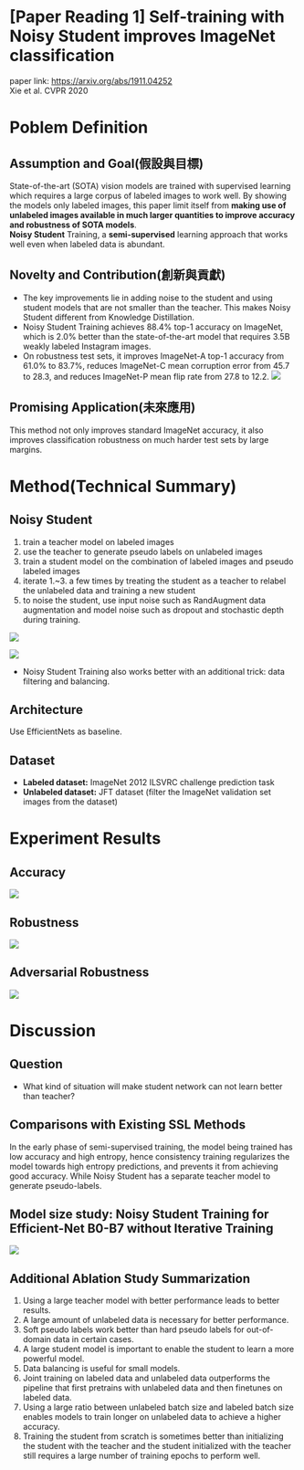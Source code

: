 # [Paper Reading 1] Self-training with Noisy Student improves ImageNet classification

paper link: https://arxiv.org/abs/1911.04252  
Xie et al. CVPR 2020

# Poblem Definition
## Assumption and Goal(假設與目標)
State-of-the-art (SOTA) vision models are trained with supervised learning which requires a large corpus of labeled images to work well. By showing the models only labeled images, this paper limit itself from **making use of unlabeled images available in much larger quantities to improve accuracy and robustness of SOTA models**.  
**Noisy Student** Training, a **semi-supervised** learning approach that works well even when labeled data is abundant.
## Novelty and Contribution(創新與貢獻)
* The key improvements lie in adding noise to the student and using student models that are not smaller than the teacher. This makes Noisy Student different from Knowledge Distillation.
* Noisy Student Training achieves 88.4% top-1 accuracy on ImageNet, which is 2.0% better than the state-of-the-art model that requires 3.5B weakly labeled Instagram images.
* On robustness test sets, it improves ImageNet-A top-1 accuracy from 61.0% to 83.7%, reduces ImageNet-C mean corruption error from 45.7 to 28.3, and reduces ImageNet-P mean flip rate from 27.8 to 12.2.
![](https://i.imgur.com/DY2tzkB.png)

## Promising Application(未來應用)
This method not only improves standard ImageNet accuracy, it also improves classification robustness on much harder test sets by large margins.

# Method(Technical Summary)
## Noisy Student
1. train a teacher model on labeled images
2. use the teacher to generate pseudo labels on unlabeled images
3. train a student model on the combination of labeled images and pseudo labeled images
4. iterate 1.~3. a few times by treating the student as a teacher to relabel the unlabeled data and training a new student
5. to noise the student, use input noise such as RandAugment data augmentation and model noise such as dropout and stochastic depth during training.  
  
![](https://i.imgur.com/jctLQzX.png)
  

![](https://i.imgur.com/N3tQrJ7.png)

* Noisy Student Training also works better with an additional trick: data filtering and balancing.
## Architecture
Use EfficientNets as baseline.
## Dataset
* **Labeled dataset:** ImageNet 2012 ILSVRC challenge prediction task
* **Unlabeled dataset:** JFT dataset (filter the ImageNet validation set images from the dataset)

# Experiment Results
## Accuracy
![](https://i.imgur.com/hGWK7Rf.png)
## Robustness
![](https://i.imgur.com/SKh8CSC.png)
## Adversarial Robustness
![](https://i.imgur.com/u8aTaVU.png)


# Discussion

## Question
* What kind of situation will make student network can not learn better than teacher?

## Comparisons with Existing SSL Methods
In the early phase of semi-supervised training, the model being trained has low accuracy and high entropy, hence consistency training regularizes the model towards high entropy predictions, and prevents it from achieving good accuracy. While Noisy Student has a separate teacher model to generate pseudo-labels.

## Model size study: Noisy Student Training for Efficient-Net B0-B7 without Iterative Training
![](https://i.imgur.com/BrhOEF3.png)

## Additional Ablation Study Summarization
1. Using a large teacher model with better performance leads to better results.
2. A large amount of unlabeled data is necessary for better performance.
3. Soft pseudo labels work better than hard pseudo labels for out-of-domain data in certain cases.
4. A large student model is important to enable the student to learn a more powerful model.
5. Data balancing is useful for small models.
6. Joint training on labeled data and unlabeled data outperforms the pipeline that first pretrains with unlabeled data and then finetunes on labeled data.
7. Using a large ratio between unlabeled batch size and labeled batch size enables models to train longer on unlabeled data to achieve a higher accuracy.
8. Training the student from scratch is sometimes better than initializing the student with the teacher and the student initialized with the teacher still requires a large number of training epochs to perform well.
